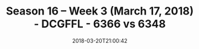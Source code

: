 ---
title: Season 16 – Week 3 (March 17, 2018) - DCGFFL - 6366 vs 6348
teams_score:
- team: 6366
  score: 27
- team: 6348
  score: 24
mvp: Edward Guerra, Antonio Campanelli
game-ball: Greg Carter, OJ
sportsperson: Mitch Scuzzarella, Andrew Carr
season: 16
week: 3
date: '2018-03-20T21:00:42'
pageid: season-16-week-3-march-17-2018-6366-vs-6348
---